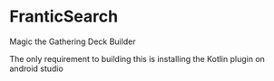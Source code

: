 # FranticSearch
Magic the Gathering Deck Builder

The only requirement to building this is installing the Kotlin plugin on android studio
